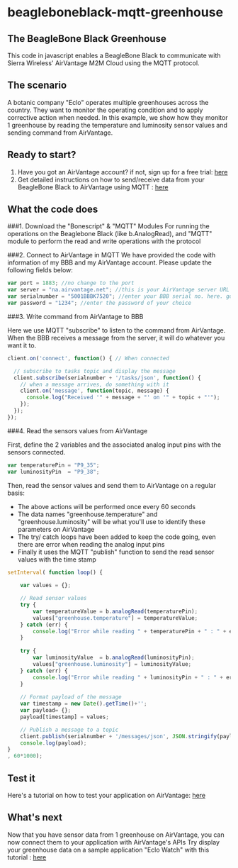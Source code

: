 beagleboneblack-mqtt-greenhouse
===============================

The BeagleBone Black Greenhouse
----------------------------------------
This code in javascript enables a BeagleBone Black to communicate with Sierra Wireless' AirVantage M2M Cloud using the MQTT protocol.


The scenario
----------------------
A botanic company "Eclo" operates multiple greenhouses across the country. They want to monitor the operating condition and to apply corrective action when needed.
In this example, we show how they monitor 1 greenhouse by reading the temperature and luminosity sensor values and sending command from AirVantage.


Ready to start?
----------------------
1. Have you got an AirVantage account? if not, sign up for a free trial: [here](https://signup.airvantage.net/public/avep/)  
2. Get detailed instructions on how to send/receive data from your BeagleBone Black to AirVantage using MQTT : [here](https://doc.airvantage.net/av/reference/hardware/protocols/mqtt/) 


What the code does
------------------------
###1. Download the "Bonescript" & "MQTT" Modules
For running the operations on the Beaglebone Black (like b.AnalogRead), and "MQTT" module to perform the read and write operations with the protocol

###2. Connect to AirVantage in MQTT
We have provided the code with information of my BBB and my AirVantage account. Please update the following fields below:

```javascript
var port = 1883; //no change to the port
var server = "na.airvantage.net"; //this is your AirVantage server URL
var serialnumber = "5001BBBK7520"; //enter your BBB serial no. here. go to url: http://192.168.7.2/Support/BoneScript/getPlatform/, run it, and note down the serial no.
var password = "1234"; //enter the password of your choice
```

###3. Write command from AirVantage to BBB

Here we use MQTT "subscribe" to listen to the command from AirVantage. When the BBB receives a message from the server, it will do whatever you want it to.

```javascript
client.on('connect', function() { // When connected

  // subscribe to tasks topic and display the message
  client.subscribe(serialnumber + '/tasks/json', function() {
    // when a message arrives, do something with it
    client.on('message', function(topic, message) {
      console.log("Received '" + message + "' on '" + topic + "'");
    });
  });
});
```
 
###4. Read the sensors values from AirVantage

First, define the 2 variables and the associated analog input pins with the sensors connected.

```javascript
var temperaturePin = "P9_35";
var luminosityPin  = "P9_38";
```

Then, read the sensor values and send them to AirVantage on a regular basis:
* The above actions will be performed once every 60 seconds
* The data names "greenhouse.temperature" and "greenhouse.luminosity" will be what you'll use to identify these parameters on AirVantage
* The try/ catch loops have been added to keep the code going, even there are error when reading the analog input pins
* Finally it uses the MQTT "publish" function to send the read sensor values with the time stamp 

```javascript
setInterval( function loop() {
    
    var values = {};

    // Read sensor values
    try {
        var temperatureValue = b.analogRead(temperaturePin);
        values["greenhouse.temperature"] = temperatureValue;
    } catch (err) {
        console.log("Error while reading " + temperaturePin + " : " + err);
    }
    
    try {
        var luminosityValue  = b.analogRead(luminosityPin);
        values["greenhouse.luminosity"] = luminosityValue;
    } catch (err) {
        console.log("Error while reading " + luminosityPin + " : " + err);
    }
    
    // Format payload of the message
    var timestamp = new Date().getTime()+'';
    var payload= {};
    payload[timestamp] = values;

    // Publish a message to a topic
    client.publish(serialnumber + '/messages/json', JSON.stringify(payload));
    console.log(payload);
}
, 60*1000);
```


Test it
----------------------
Here's a tutorial on how to test your application on AirVantage: [here](https://doc.airvantage.net/av/howto/hardware/test/)


What's next
----------------------
Now that you have sensor data from 1 greenhouse on AirVantage, you can now connect them to your application with AirVantage's APIs
Try display your greenhouse data on a sample application "Eclo Watch" with this tutorial : [here](https://github.com/AirVantage/sampleapp-eclo-watch)

